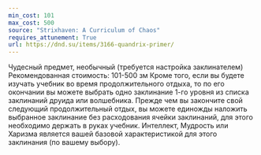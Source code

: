 ```yaml
---
min_cost: 101
max_cost: 500
source: "Strixhaven: A Curriculum of Chaos"
requires_attunement: True
url: https://dnd.su/items/3166-quandrix-primer/
---
```


Чудесный предмет, необычный (требуется настройка заклинателем)
Рекомендованная стоимость: 101-500 зм
Кроме того, если вы будете изучать учебник во время продолжительного отдыха, то по его окончании вы можете выбрать одно заклинание 1-го уровня из списка заклинаний друида или волшебника. Прежде чем вы закончите свой следующий продолжительный отдых, вы можете единожды наложить выбранное заклинание без расходования ячейки заклинаний, для этого необходимо держать в руках учебник.
Интеллект, Мудрость или Харизма является вашей базовой характеристикой для этого заклинания (по вашему выбору).